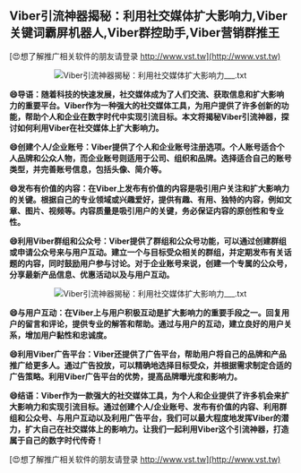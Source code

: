 ## **Viber引流神器揭秘：利用社交媒体扩大影响力,Viber关键词霸屏机器人,Viber群控助手,Viber营销群推王**

[😍想了解推广相关软件的朋友请登录 http://www.vst.tw](http://www.vst.tw)

 <center><img src="https://vst.tw/MP4/tuiguang/png/5.png" alt="Viber引流神器揭秘：利用社交媒体扩大影响力___.txt"></center>

**😄导语：随着科技的快速发展，社交媒体成为了人们交流、获取信息和扩大影响力的重要平台。Viber作为一种强大的社交媒体工具，为用户提供了许多创新的功能，帮助个人和企业在数字时代中实现引流目标。本文将揭秘Viber引流神器，探讨如何利用Viber在社交媒体上扩大影响力。**

**😄创建个人/企业账号：Viber提供了个人和企业账号注册选项。个人账号适合个人品牌和公众人物，而企业账号则适用于公司、组织和品牌。选择适合自己的账号类型，并完善账号信息，包括头像、简介等。**

**😄发布有价值的内容：在Viber上发布有价值的内容是吸引用户关注和扩大影响力的关键。根据自己的专业领域或兴趣爱好，提供有趣、有用、独特的内容，例如文章、图片、视频等。内容质量是吸引用户的关键，务必保证内容的原创性和专业性。**

**😄利用Viber群组和公众号：Viber提供了群组和公众号功能，可以通过创建群组或申请公众号来与用户互动。建立一个与目标受众相关的群组，并定期发布有关话题的内容，同时鼓励用户参与讨论。对于企业账号来说，创建一个专属的公众号，分享最新产品信息、优惠活动以及与用户互动。**

 <center><img src="https://vst.tw/MP4/tuiguang/png/6.png" alt="Viber引流神器揭秘：利用社交媒体扩大影响力___.txt"></center>

**😄与用户互动：在Viber上与用户积极互动是扩大影响力的重要手段之一。回复用户的留言和评论，提供专业的解答和帮助。通过与用户的互动，建立良好的用户关系，增加用户黏性和忠诚度。**

**😄利用Viber广告平台：Viber还提供了广告平台，帮助用户将自己的品牌和产品推广给更多人。通过广告投放，可以精确地选择目标受众，并根据需求制定合适的广告策略。利用Viber广告平台的优势，提高品牌曝光度和影响力。**

**😄结语：Viber作为一款强大的社交媒体工具，为个人和企业提供了许多机会来扩大影响力和实现引流目标。通过创建个人/企业账号、发布有价值的内容、利用群组和公众号、与用户互动以及利用广告平台，我们可以最大程度地发挥Viber的潜力，扩大自己在社交媒体上的影响力。让我们一起利用Viber这个引流神器，打造属于自己的数字时代传奇！**

[😍想了解推广相关软件的朋友请登录 http://www.vst.tw](http://www.vst.tw)



